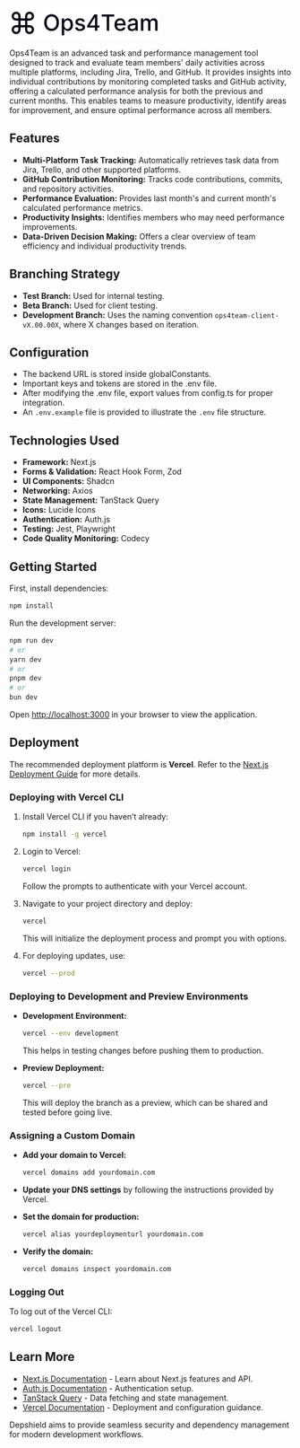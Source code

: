 

![Ops4Team Logo](./public/logo/Ops4TeamLogo.svg)

Ops4Team is an advanced task and performance management tool designed to track and evaluate team members' daily activities across multiple platforms, including Jira, Trello, and GitHub. It provides insights into individual contributions by monitoring completed tasks and GitHub activity, offering a calculated performance analysis for both the previous and current months. This enables teams to measure productivity, identify areas for improvement, and ensure optimal performance across all members.

## Features

- **Multi-Platform Task Tracking:** Automatically retrieves task data from Jira, Trello, and other supported platforms.
- **GitHub Contribution Monitoring:** Tracks code contributions, commits, and repository activities.
- **Performance Evaluation:** Provides last month's and current month's calculated performance metrics.
- **Productivity Insights:** Identifies members who may need performance improvements.
- **Data-Driven Decision Making:** Offers a clear overview of team efficiency and individual productivity trends.

## Branching Strategy

- **Test Branch:** Used for internal testing.
- **Beta Branch:** Used for client testing.
- **Development Branch:** Uses the naming convention `ops4team-client-vX.00.00X`, where X changes based on iteration.

## Configuration

- The backend URL is stored inside globalConstants.
- Important keys and tokens are stored in the .env file.
- After modifying the .env file, export values from config.ts for proper integration.
- An `.env.example` file is provided to illustrate the `.env` file structure.

## Technologies Used

- **Framework:** Next.js
- **Forms & Validation:** React Hook Form, Zod
- **UI Components:** Shadcn
- **Networking:** Axios
- **State Management:** TanStack Query
- **Icons:** Lucide Icons
- **Authentication:** Auth.js
- **Testing:** Jest, Playwright
- **Code Quality Monitoring:** Codecy

## Getting Started

First, install dependencies:

```bash
npm install
```

Run the development server:

```bash
npm run dev
# or
yarn dev
# or
pnpm dev
# or
bun dev
```

Open [http://localhost:3000](http://localhost:3000) in your browser to view the application.

## Deployment

The recommended deployment platform is **Vercel**. Refer to the [Next.js Deployment Guide](https://nextjs.org/docs/deployment) for more details.

### Deploying with Vercel CLI

1. Install Vercel CLI if you haven’t already:
   
   ```bash
   npm install -g vercel
   ```

2. Login to Vercel:
   
   ```bash
   vercel login
   ```

   Follow the prompts to authenticate with your Vercel account.

3. Navigate to your project directory and deploy:
   
   ```bash
   vercel
   ```

   This will initialize the deployment process and prompt you with options.

4. For deploying updates, use:
   
   ```bash
   vercel --prod
   ```

### Deploying to Development and Preview Environments

- **Development Environment:**
  
  ```bash
  vercel --env development
  ```
  
  This helps in testing changes before pushing them to production.

- **Preview Deployment:**
  
  ```bash
  vercel --pre
  ```
  
  This will deploy the branch as a preview, which can be shared and tested before going live.

### Assigning a Custom Domain

- **Add your domain to Vercel:**
  
  ```bash
  vercel domains add yourdomain.com
  ```

- **Update your DNS settings** by following the instructions provided by Vercel.

- **Set the domain for production:**
  
  ```bash
  vercel alias yourdeploymenturl yourdomain.com
  ```

- **Verify the domain:**
  
  ```bash
  vercel domains inspect yourdomain.com
  ```

### Logging Out

To log out of the Vercel CLI:

```bash
vercel logout
```

## Learn More

- [Next.js Documentation](https://nextjs.org/docs) - Learn about Next.js features and API.
- [Auth.js Documentation](https://authjs.com/docs) - Authentication setup.
- [TanStack Query](https://tanstack.com/docs) - Data fetching and state management.
- [Vercel Documentation](https://vercel.com/docs) - Deployment and configuration guidance.

Depshield aims to provide seamless security and dependency management for modern development workflows.